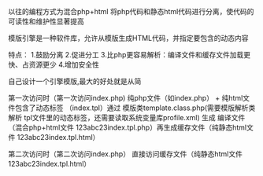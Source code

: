 以往的编程方式为混合php+html
将php代码和静态html代码进行分离，使代码的可读性和维护性显著提高


模版引擎是一种软件库，允许从模版生成HTML代码，并指定要包含的动态内容

特点：
1.鼓励分离
2.促进分工
3.比php更容易解析：编译文件和缓存文件加载更快、占资源更少
4.增加安全性

自己设计一个引擎模版,最大的好处就是从简

第一次访问时（第一次访问index.php)
纯php文件（如index.php） +  纯html文件包含了动态标签 （index.tpl）通过 模版类template.class.php(需要模版解析类 解析 tpl文件里的动态标签，还需要读取系统变量库profile.xml) 
生成 编译文件（混合php+html文件 123abc23index.tpl.php）再生成缓存文件（纯静态html文件 123abc23index.tpl.html）

第二次访问时（第二次访问index.php）
直接访问缓存文件（纯静态html文件 123abc23index.tpl.html）


